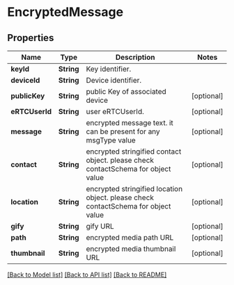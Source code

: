 # EncryptedMessage

## Properties
Name | Type | Description | Notes
------------ | ------------- | ------------- | -------------
**keyId** | **String** | Key identifier. | 
**deviceId** | **String** | Device identifier. | 
**publicKey** | **String** | public Key of associated device | [optional] 
**eRTCUserId** | **String** | user eRTCUserId. | [optional] 
**message** | **String** | encrypted message text. it can be present for any msgType value | [optional] 
**contact** | **String** | encrypted stringified contact object. please check contactSchema for object value | [optional] 
**location** | **String** | encrypted stringified location object. please check contactSchema for object value | [optional] 
**gify** | **String** | gify URL | [optional] 
**path** | **String** | encrypted media path URL | [optional] 
**thumbnail** | **String** | encrypted media thumbnail URL | [optional] 

[[Back to Model list]](../README.md#documentation-for-models) [[Back to API list]](../README.md#documentation-for-api-endpoints) [[Back to README]](../README.md)


